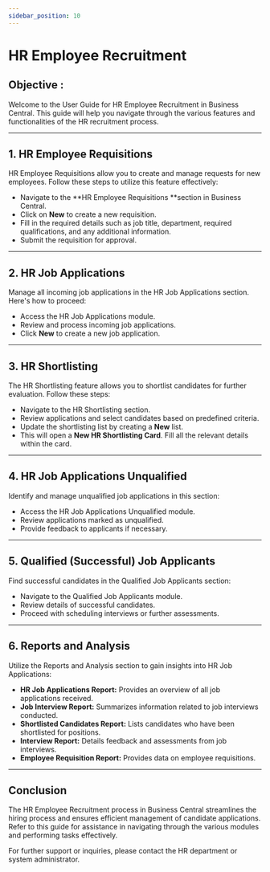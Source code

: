 ```yaml
---
sidebar_position: 10
---
```


# HR Employee Recruitment

<div class="customized-intro-container" id="introduction">
    <h2 class="employee-recruitment"> Objective : </h2>
    <p> 
    Welcome to the User Guide for HR Employee Recruitment in Business Central. This guide will help you navigate through the various features and functionalities of the HR recruitment process.
    </p>
</div>

---

## 1. HR Employee Requisitions

HR Employee Requisitions allow you to create and manage requests for new employees. Follow these steps to utilize this feature effectively:
- Navigate to the **HR Employee Requisitions **section in Business Central.
- Click on **New** to create a new requisition.
- Fill in the required details such as job title, department, required qualifications, and any additional information.
- Submit the requisition for approval.

---

## 2. HR Job Applications

Manage all incoming job applications in the HR Job Applications section. Here's how to proceed:
- Access the HR Job Applications module.
- Review and process incoming job applications.
- Click **New** to create a new job application.

---

## 3. HR Shortlisting

The HR Shortlisting feature allows you to shortlist candidates for further evaluation. Follow these steps:
- Navigate to the HR Shortlisting section.
- Review applications and select candidates based on predefined criteria.
- Update the shortlisting list by creating a **New** list.
- This will open a **New HR Shortlisting Card**. Fill all the relevant details within the card.

---

## 4. HR Job Applications Unqualified

Identify and manage unqualified job applications in this section:
- Access the HR Job Applications Unqualified module.
- Review applications marked as unqualified.
- Provide feedback to applicants if necessary.

---

## 5. Qualified (Successful) Job Applicants

Find successful candidates in the Qualified Job Applicants section:
- Navigate to the Qualified Job Applicants module.
- Review details of successful candidates.
- Proceed with scheduling interviews or further assessments.

---

## 6. Reports and Analysis

Utilize the Reports and Analysis section to gain insights into HR Job Applications:
- **HR Job Applications Report:** Provides an overview of all job applications received.
- **Job Interview Report:** Summarizes information related to job interviews conducted.
- **Shortlisted Candidates Report:** Lists candidates who have been shortlisted for positions.
- **Interview Report:** Details feedback and assessments from job interviews.
- **Employee Requisition Report:** Provides data on employee requisitions.

---

## Conclusion

The HR Employee Recruitment process in Business Central streamlines the hiring process and ensures efficient management of candidate applications. Refer to this guide for assistance in navigating through the various modules and performing tasks effectively.

For further support or inquiries, please contact the HR department or system administrator.
